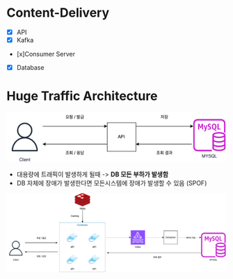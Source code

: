 # Content-Delivery

- [x] API
- [x] Kafka
- [x]Consumer Server
- [x] Database

# Huge Traffic Architecture

![asis](./public/asis.png)

- 대용량에 트래픽이 발생하게 될때 -> <b>DB 모든 부하가 발생함</b>
- DB 자체에 장애가 발생한다면 모든시스템에 장애가 발생할 수 있음 (SPOF)

![tobe](./public/tobe.png)
